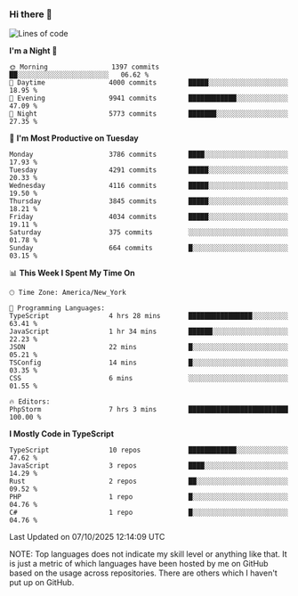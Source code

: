 ### Hi there 👋

<!--
**LynxJinxxy/LynxJinxxy** is a ✨ _special_ ✨ repository because its `README.md` (this file) appears on your GitHub profile.

Here are some ideas to get you started:

- 🔭 I’m currently working on ...
- 🌱 I’m currently learning ...
- 👯 I’m looking to collaborate on ...
- 🤔 I’m looking for help with ...
- 💬 Ask me about ...
- 📫 How to reach me: ...
- 😄 Pronouns: ...
- ⚡ Fun fact: ...
-->

<!--START_SECTION:waka-->
![Lines of code](https://img.shields.io/badge/From%20Hello%20World%20I%27ve%20Written-29.9%20million%20lines%20of%20code-blue)

**I'm a Night 🦉** 

```text
🌞 Morning                1397 commits        ██░░░░░░░░░░░░░░░░░░░░░░░   06.62 % 
🌆 Daytime                4000 commits        █████░░░░░░░░░░░░░░░░░░░░   18.95 % 
🌃 Evening                9941 commits        ████████████░░░░░░░░░░░░░   47.09 % 
🌙 Night                  5773 commits        ███████░░░░░░░░░░░░░░░░░░   27.35 % 
```
📅 **I'm Most Productive on Tuesday** 

```text
Monday                   3786 commits        ████░░░░░░░░░░░░░░░░░░░░░   17.93 % 
Tuesday                  4291 commits        █████░░░░░░░░░░░░░░░░░░░░   20.33 % 
Wednesday                4116 commits        █████░░░░░░░░░░░░░░░░░░░░   19.50 % 
Thursday                 3845 commits        █████░░░░░░░░░░░░░░░░░░░░   18.21 % 
Friday                   4034 commits        █████░░░░░░░░░░░░░░░░░░░░   19.11 % 
Saturday                 375 commits         ░░░░░░░░░░░░░░░░░░░░░░░░░   01.78 % 
Sunday                   664 commits         █░░░░░░░░░░░░░░░░░░░░░░░░   03.15 % 
```


📊 **This Week I Spent My Time On** 

```text
🕑︎ Time Zone: America/New_York

💬 Programming Languages: 
TypeScript               4 hrs 28 mins       ████████████████░░░░░░░░░   63.41 % 
JavaScript               1 hr 34 mins        ██████░░░░░░░░░░░░░░░░░░░   22.23 % 
JSON                     22 mins             █░░░░░░░░░░░░░░░░░░░░░░░░   05.21 % 
TSConfig                 14 mins             █░░░░░░░░░░░░░░░░░░░░░░░░   03.35 % 
CSS                      6 mins              ░░░░░░░░░░░░░░░░░░░░░░░░░   01.55 % 

🔥 Editors: 
PhpStorm                 7 hrs 3 mins        █████████████████████████   100.00 % 
```

**I Mostly Code in TypeScript** 

```text
TypeScript               10 repos            ████████████░░░░░░░░░░░░░   47.62 % 
JavaScript               3 repos             ████░░░░░░░░░░░░░░░░░░░░░   14.29 % 
Rust                     2 repos             ██░░░░░░░░░░░░░░░░░░░░░░░   09.52 % 
PHP                      1 repo              █░░░░░░░░░░░░░░░░░░░░░░░░   04.76 % 
C#                       1 repo              █░░░░░░░░░░░░░░░░░░░░░░░░   04.76 % 
```




 Last Updated on 07/10/2025 12:14:09 UTC
<!--END_SECTION:waka-->
NOTE: Top languages does not indicate my skill level or anything like that. It is just a metric of which languages have been hosted by me on GitHub based on the usage across repositories. There are others which I haven't put up on GitHub.
